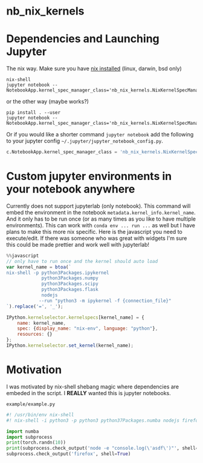 # nb_nix_kernels

# Dependencies and Launching Jupyter

The nix way. Make sure you have [nix installed](https://nixos.org/nix/download.html) (linux, darwin, bsd only) 

```shell
nix-shell
jupyter notebook --NotebookApp.kernel_spec_manager_class='nb_nix_kernels.NixKernelSpecManager'
```

or the other way (maybe works?)

```shell
pip install . --user
jupyter notebook --NotebookApp.kernel_spec_manager_class='nb_nix_kernels.NixKernelSpecManager'
```

Or if you would like a shorter command `jupyter notebook` add the following to
your jupyter config `~/.jupyter/jupyter_notebook_config.py`.

```python
c.NotebookApp.kernel_spec_manager_class = 'nb_nix_kernels.NixKernelSpecManager'
```

# Custom jupyter environments in your notebook anywhere 

Currently does not support jupyterlab (only notebook). This command
will embed the environment in the notebook
`metadata.kernel_info.kernel_name`. And it only has to be run once (or
as many times as you like to have multiple environments). This can
work with `conda env ... run ...` as well but I have plans to make
this more nix specific. Here is the javascript you need to
execute/edit. If there was someone who was great with widgets I'm sure
this could be made prettier and work well with jupyterlab!

```javascript
%%javascript
// only have to run once and the kernel should auto load
var kernel_name = btoa(`
nix-shell -p python3Packages.ipykernel
             python3Packages.numpy
             python3Packages.scipy
             python3Packages.flask
             nodejs
            --run "python3 -m ipykernel -f {connection_file}"
`).replace('=', '_');

IPython.kernelselector.kernelspecs[kernel_name] = {
    name: kernel_name,
    spec: {display_name: "nix-env", language: "python"},
    resources: {}
};
IPython.kernelselector.set_kernel(kernel_name);
```

# Motivation

I was motivated by nix-shell shebang magic where dependencies are
embeded in the script. I **REALLY** wanted this is jupyter notebooks.

`example/example.py`

```python
#! /usr/bin/env nix-shell
#! nix-shell -i python3 -p python3 python37Packages.numba nodejs firefox

import numba
import subprocess
print(torch.randn(10))
print(subprocess.check_output('node -e "console.log(\'asdf\')"', shell=True))
subprocess.check_output('firefox', shell=True)
```
